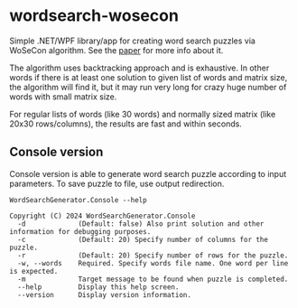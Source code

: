 # wordsearch-wosecon
Simple .NET/WPF library/app for creating word search puzzles via WoSeCon algorithm. See the [paper](docs/68-IJSES-V6N1.pdf) for more info about it.

The algorithm uses backtracking approach and is exhaustive. In other words if there is at least one solution to given list of words and matrix size, the algorithm will find it, but it may run very long for crazy huge number of words with small matrix size.

For regular lists of words (like 30 words) and normally sized matrix (like 20x30 rows/columns), the results are fast and within seconds.

## Console version
Console version is able to generate word search puzzle according to input parameters. To save puzzle to file, use output redirection.

```
WordSearchGenerator.Console --help

Copyright (C) 2024 WordSearchGenerator.Console
  -d             (Default: false) Also print solution and other information for debugging purposes.
  -c             (Default: 20) Specify number of columns for the puzzle.
  -r             (Default: 20) Specify number of rows for the puzzle.
  -w, --words    Required. Specify words file name. One word per line is expected.
  -m             Target message to be found when puzzle is completed.
  --help         Display this help screen.
  --version      Display version information.
```